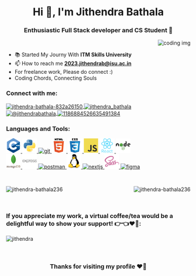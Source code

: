 <h1 align="center">Hi 👋, I'm Jithendra Bathala</h1>
<h3 align="center">Enthusiastic Full Stack developer and CS Student 🚀</h3>

<img src="https://c.tenor.com/GfSX-u7VGM4AAAAC/tenor.gif" alt="coding img" align="right" height="300" />

<p align="left"> <a href="https://twitter.com/" target="blank"><img src="https://img.shields.io/twitter/follow/?logo=twitter&style=for-the-badge" alt="" /></a> </p>

- 📚 Started My Journy With **ITM Skills University**
- 📫 How to reach me **2023.jithendrab@isu.ac.in**
- For freelance work, Please do connect :)
- Coding Chords, Connecting Souls

<h3 align="left">Connect with me:</h3>
<p align="left">
  <a href="https://linkedin.com/in/jithendra-bathala-832a26150" target="blank">
    <img align="center" src="https://raw.githubusercontent.com/rahuldkjain/github-profile-readme-generator/master/src/images/icons/Social/linked-in-alt.svg" alt="jithendra-bathala-832a26150" height="30" width="40" />
  </a>
  <a href="https://instagram.com/jithendra_bathala" target="blank">
    <img align="center" src="https://raw.githubusercontent.com/rahuldkjain/github-profile-readme-generator/master/src/images/icons/Social/instagram.svg" alt="jithendra_bathala" height="30" width="40" />
  </a>
  <a href="https://medium.com/@jithendrabathala" target="blank">
    <img align="center" src="https://miro.medium.com/v2/resize:fit:1400/1*psYl0y9DUzZWtHzFJLIvTw.png" alt="@jithendrabathala" height="30" />
  </a>
  <a href="https://discord.com/users/1186884526635491384" target="blank">
    <img align="center" src="https://raw.githubusercontent.com/rahuldkjain/github-profile-readme-generator/master/src/images/icons/Social/discord.svg" alt="1186884526635491384" height="30" width="40" />
  </a>
</p>

<h3 align="left">Languages and Tools:</h3>
<p align="left">
  <a href="https://www.w3schools.com/cpp/" target="_blank" rel="noreferrer">
    <img src="https://raw.githubusercontent.com/devicons/devicon/master/icons/cplusplus/cplusplus-original.svg" alt="cplusplus" width="40" height="40"/>
  </a>
  <a href="https://www.python.org" target="_blank" rel="noreferrer">
    <img src="https://raw.githubusercontent.com/devicons/devicon/master/icons/python/python-original.svg" alt="python" width="40" height="40"/>
  </a>
  <a href="https://git-scm.com/" target="_blank" rel="noreferrer">
    <img src="https://www.vectorlogo.zone/logos/git-scm/git-scm-icon.svg" alt="git" width="40" height="40"/>
  </a>
  <a href="https://www.w3.org/html/" target="_blank" rel="noreferrer">
    <img src="https://raw.githubusercontent.com/devicons/devicon/master/icons/html5/html5-original-wordmark.svg" alt="html5" width="40" height="40"/>
  </a>
  <a href="https://www.w3schools.com/css/" target="_blank" rel="noreferrer">
    <img src="https://raw.githubusercontent.com/devicons/devicon/master/icons/css3/css3-original-wordmark.svg" alt="css3" width="40" height="40"/>
  </a>
  <a href="https://developer.mozilla.org/en-US/docs/Web/JavaScript" target="_blank" rel="noreferrer">
    <img src="https://raw.githubusercontent.com/devicons/devicon/master/icons/javascript/javascript-original.svg" alt="javascript" width="40" height="40"/>
  </a>
  <a href="https://reactjs.org/" target="_blank" rel="noreferrer">
    <img src="https://raw.githubusercontent.com/devicons/devicon/master/icons/react/react-original-wordmark.svg" alt="react" width="40" height="40"/>
  </a>
   <a href="https://nodejs.org" target="_blank" rel="noreferrer">
    <img src="https://raw.githubusercontent.com/devicons/devicon/master/icons/nodejs/nodejs-original-wordmark.svg" alt="nodejs" width="40" height="40"/>
  </a>

  <br />
  
  <a href="https://www.mongodb.com/" target="_blank" rel="noreferrer">
    <img src="https://raw.githubusercontent.com/devicons/devicon/master/icons/mongodb/mongodb-original-wordmark.svg" alt="mongodb" width="40" height="40"/>
  </a>
  <a href="https://expressjs.com" target="_blank" rel="noreferrer">
    <img src="https://raw.githubusercontent.com/devicons/devicon/master/icons/express/express-original-wordmark.svg" alt="express" width="40" height="40"/>
  </a>
  <a href="https://postman.com" target="_blank" rel="noreferrer">
    <img src="https://www.vectorlogo.zone/logos/getpostman/getpostman-icon.svg" alt="postman" width="40" height="40"/>
  </a>
  <a href="https://www.linux.org/" target="_blank" rel="noreferrer">
    <img src="https://raw.githubusercontent.com/devicons/devicon/master/icons/linux/linux-original.svg" alt="linux" width="40" height="40"/>
  </a>
  <a href="https://nextjs.org/" target="_blank" rel="noreferrer">
    <img src="https://w7.pngwing.com/pngs/87/586/png-transparent-next-js-hd-logo.png" alt="nextjs" width="40" height="40"/>
  </a>
  <a href="https://sass-lang.com" target="_blank" rel="noreferrer">
    <img src="https://raw.githubusercontent.com/devicons/devicon/master/icons/sass/sass-original.svg" alt="sass" width="40" height="40"/>
  </a>
  <a href="https://www.figma.com/" target="_blank" rel="noreferrer">
    <img src="https://www.vectorlogo.zone/logos/figma/figma-icon.svg" alt="figma" width="40" height="40"/>
  </a>
  
  <br />
  
</p>

<br />

<p>
  <img src="https://github-readme-stats.vercel.app/api/top-langs?username=jithendra-bathala236&show_icons=true&locale=en&layout=compact" alt="jithendra-bathala236"/>
  <img align="right" src="https://github-readme-stats.vercel.app/api?username=jithendra-bathala236&show_icons=true&locale=en" alt="jithendra-bathala236" />
</p>
<br />

<h3 align="left">If you appreciate my work, a virtual coffee/tea would be a delightful way to show your support! 👉👈❤️‍🔥:</h3>
<p>
  <a href="https://www.buymeacoffee.com/jithendra">
    <img align="left" src="https://cdn.buymeacoffee.com/buttons/v2/default-yellow.png" height="50" width="210" alt="jithendra" />
  </a>
</p>

<br />
<br />
<br />

<h3 align="center">Thanks for visiting my profile ❤️🚀</h3>

